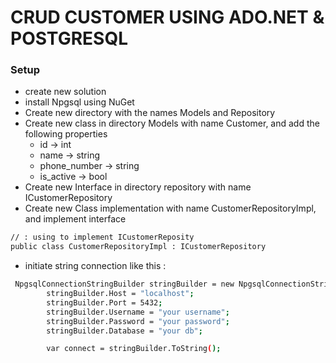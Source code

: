 # CRUD CUSTOMER USING ADO.NET & POSTGRESQL

### Setup
  - create new solution
  - install Npgsql using NuGet
  - Create new directory with the names Models and Repository
  - Create new class in directory Models with name Customer, and add the following properties
    - id -> int
    - name -> string
    - phone_number -> string
    - is_active -> bool
  - Create new Interface in directory repository with name ICustomerRepository
  - Create new Class implementation with name CustomerRepositoryImpl, and implement interface
  ``` bash
// : using to implement ICustomerReposity
public class CustomerRepositoryImpl : ICustomerRepository
```
  - initiate string connection like this :
```bash
 NpgsqlConnectionStringBuilder stringBuilder = new NpgsqlConnectionStringBuilder();
        stringBuilder.Host = "localhost";
        stringBuilder.Port = 5432;
        stringBuilder.Username = "your username";
        stringBuilder.Password = "your password";
        stringBuilder.Database = "your db";

        var connect = stringBuilder.ToString();
```

